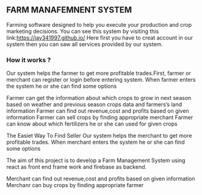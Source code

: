 ## FARM MANAFEMNENT SYSTEM
Farming software designed to help you execute your production and crop marketing decisions.
You can see this system by visiting this link:https://jay341997.github.io/
Here first you have to creat account in our system then you can saw all services provided by our system.

### How it works ?
Our system helps the farmer to get more profitable trades.First, farmer or merchant can register or login before entering system. When farmer enters the system he or she can find some options

Farmer can get the information about which crops to grow in next season based on weather and previous season crops data and farmers’s land information
Farmer can find out revenue,cost and profits based on given information
Farmer can sell crops by finding appropriate merchant
Farmer can know about which fertilizers he or she can used for given crops

The Easiet Way To Find Seller
Our system helps the merchant to get more profitable trades. When merchant enters the system he or she can find some options

The aim of this project is to develop a Farm Management System using react as front end frame work and firebase as backend.

Merchant can find out revenue,cost and profits based on given information
Merchanr can buy crops by finding appropriate farmer
